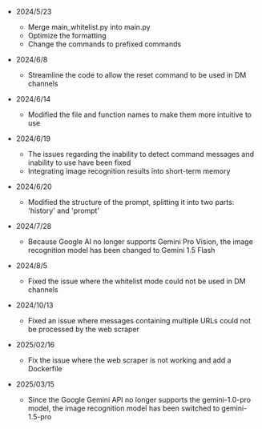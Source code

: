 - 2024/5/23
    - Merge main_whitelist.py into main.py
    - Optimize the formatting
    - Change the commands to prefixed commands

- 2024/6/8
    - Streamline the code to allow the reset command to be used in DM channels

- 2024/6/14
    - Modified the file and function names to make them more intuitive to use

- 2024/6/19
    - The issues regarding the inability to detect command messages and inability to use have been fixed
    - Integrating image recognition results into short-term memory

- 2024/6/20
    - Modified the structure of the prompt, splitting it into two parts: 'history' and 'prompt'

- 2024/7/28
    - Because Google AI no longer supports Gemini Pro Vision, the image recognition model has been changed to Gemini 1.5 Flash

- 2024/8/5
    - Fixed the issue where the whitelist mode could not be used in DM channels

- 2024/10/13
    - Fixed an issue where messages containing multiple URLs could not be processed by the web scraper

- 2025/02/16
    - Fix the issue where the web scraper is not working and add a Dockerfile

- 2025/03/15
    - Since the Google Gemini API no longer supports the gemini-1.0-pro model, the image recognition model has been switched to gemini-1.5-pro